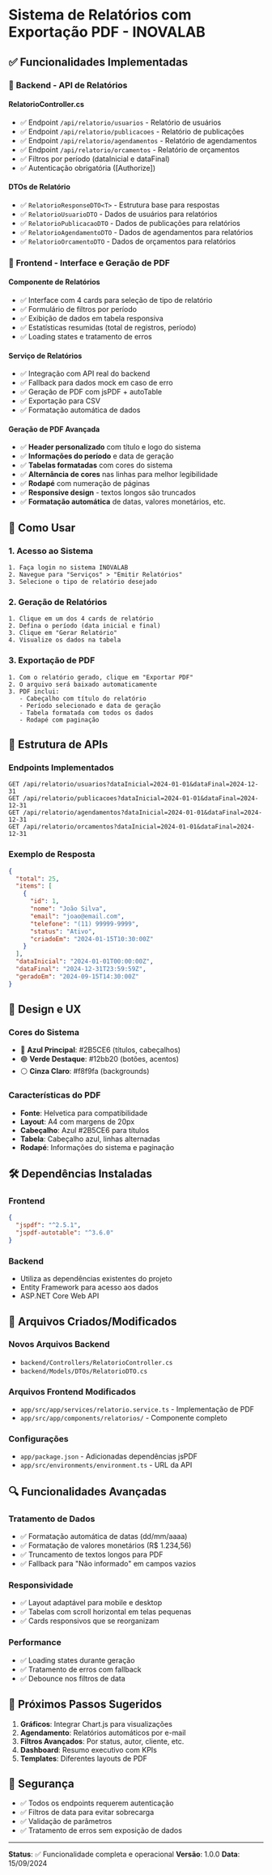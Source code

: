 # Sistema de Relatórios com Exportação PDF - INOVALAB

## ✅ Funcionalidades Implementadas

### 🎯 **Backend - API de Relatórios**

#### **RelatorioController.cs**
- ✅ Endpoint `/api/relatorio/usuarios` - Relatório de usuários
- ✅ Endpoint `/api/relatorio/publicacoes` - Relatório de publicações  
- ✅ Endpoint `/api/relatorio/agendamentos` - Relatório de agendamentos
- ✅ Endpoint `/api/relatorio/orcamentos` - Relatório de orçamentos
- ✅ Filtros por período (dataInicial e dataFinal)
- ✅ Autenticação obrigatória ([Authorize])

#### **DTOs de Relatório**
- ✅ `RelatorioResponseDTO<T>` - Estrutura base para respostas
- ✅ `RelatorioUsuarioDTO` - Dados de usuários para relatórios
- ✅ `RelatorioPublicacaoDTO` - Dados de publicações para relatórios
- ✅ `RelatorioAgendamentoDTO` - Dados de agendamentos para relatórios
- ✅ `RelatorioOrcamentoDTO` - Dados de orçamentos para relatórios

### 🎯 **Frontend - Interface e Geração de PDF**

#### **Componente de Relatórios**
- ✅ Interface com 4 cards para seleção de tipo de relatório
- ✅ Formulário de filtros por período
- ✅ Exibição de dados em tabela responsiva
- ✅ Estatísticas resumidas (total de registros, período)
- ✅ Loading states e tratamento de erros

#### **Serviço de Relatórios**
- ✅ Integração com API real do backend
- ✅ Fallback para dados mock em caso de erro
- ✅ Geração de PDF com jsPDF + autoTable
- ✅ Exportação para CSV
- ✅ Formatação automática de dados

#### **Geração de PDF Avançada**
- ✅ **Header personalizado** com título e logo do sistema
- ✅ **Informações do período** e data de geração
- ✅ **Tabelas formatadas** com cores do sistema
- ✅ **Alternância de cores** nas linhas para melhor legibilidade
- ✅ **Rodapé** com numeração de páginas
- ✅ **Responsive design** - textos longos são truncados
- ✅ **Formatação automática** de datas, valores monetários, etc.

## 🚀 **Como Usar**

### **1. Acesso ao Sistema**
```
1. Faça login no sistema INOVALAB
2. Navegue para "Serviços" > "Emitir Relatórios"
3. Selecione o tipo de relatório desejado
```

### **2. Geração de Relatórios**
```
1. Clique em um dos 4 cards de relatório
2. Defina o período (data inicial e final)
3. Clique em "Gerar Relatório"
4. Visualize os dados na tabela
```

### **3. Exportação de PDF**
```
1. Com o relatório gerado, clique em "Exportar PDF"
2. O arquivo será baixado automaticamente
3. PDF inclui:
   - Cabeçalho com título do relatório
   - Período selecionado e data de geração
   - Tabela formatada com todos os dados
   - Rodapé com paginação
```

## 🔧 **Estrutura de APIs**

### **Endpoints Implementados**

```http
GET /api/relatorio/usuarios?dataInicial=2024-01-01&dataFinal=2024-12-31
GET /api/relatorio/publicacoes?dataInicial=2024-01-01&dataFinal=2024-12-31  
GET /api/relatorio/agendamentos?dataInicial=2024-01-01&dataFinal=2024-12-31
GET /api/relatorio/orcamentos?dataInicial=2024-01-01&dataFinal=2024-12-31
```

### **Exemplo de Resposta**
```json
{
  "total": 25,
  "items": [
    {
      "id": 1,
      "nome": "João Silva",
      "email": "joao@email.com",
      "telefone": "(11) 99999-9999",
      "status": "Ativo",
      "criadoEm": "2024-01-15T10:30:00Z"
    }
  ],
  "dataInicial": "2024-01-01T00:00:00Z",
  "dataFinal": "2024-12-31T23:59:59Z",
  "geradoEm": "2024-09-15T14:30:00Z"
}
```

## 📱 **Design e UX**

### **Cores do Sistema**
- 🔵 **Azul Principal**: #2B5CE6 (títulos, cabeçalhos)
- 🟢 **Verde Destaque**: #12bb20 (botões, acentos)
- ⚪ **Cinza Claro**: #f8f9fa (backgrounds)

### **Características do PDF**
- **Fonte**: Helvetica para compatibilidade
- **Layout**: A4 com margens de 20px
- **Cabeçalho**: Azul #2B5CE6 para títulos
- **Tabela**: Cabeçalho azul, linhas alternadas
- **Rodapé**: Informações do sistema e paginação

## 🛠 **Dependências Instaladas**

### **Frontend**
```json
{
  "jspdf": "^2.5.1",
  "jspdf-autotable": "^3.6.0"
}
```

### **Backend**
- Utiliza as dependências existentes do projeto
- Entity Framework para acesso aos dados
- ASP.NET Core Web API

## 📁 **Arquivos Criados/Modificados**

### **Novos Arquivos Backend**
- `backend/Controllers/RelatorioController.cs`
- `backend/Models/DTOs/RelatorioDTO.cs`

### **Arquivos Frontend Modificados**
- `app/src/app/services/relatorio.service.ts` - Implementação de PDF
- `app/src/app/components/relatorios/` - Componente completo

### **Configurações**
- `app/package.json` - Adicionadas dependências jsPDF
- `app/src/environments/environment.ts` - URL da API

## 🔍 **Funcionalidades Avançadas**

### **Tratamento de Dados**
- ✅ Formatação automática de datas (dd/mm/aaaa)
- ✅ Formatação de valores monetários (R$ 1.234,56)
- ✅ Truncamento de textos longos para PDF
- ✅ Fallback para "Não informado" em campos vazios

### **Responsividade**
- ✅ Layout adaptável para mobile e desktop
- ✅ Tabelas com scroll horizontal em telas pequenas
- ✅ Cards responsivos que se reorganizam

### **Performance**
- ✅ Loading states durante geração
- ✅ Tratamento de erros com fallback
- ✅ Debounce nos filtros de data

## 🎯 **Próximos Passos Sugeridos**

1. **Gráficos**: Integrar Chart.js para visualizações
2. **Agendamento**: Relatórios automáticos por e-mail
3. **Filtros Avançados**: Por status, autor, cliente, etc.
4. **Dashboard**: Resumo executivo com KPIs
5. **Templates**: Diferentes layouts de PDF

## 🔐 **Segurança**

- ✅ Todos os endpoints requerem autenticação
- ✅ Filtros de data para evitar sobrecarga
- ✅ Validação de parâmetros
- ✅ Tratamento de erros sem exposição de dados

---

**Status**: ✅ Funcionalidade completa e operacional
**Versão**: 1.0.0
**Data**: 15/09/2024
